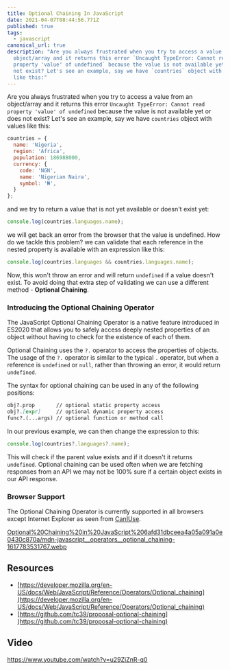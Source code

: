 ```yaml
---
title: Optional Chaining In JavaScript
date: 2021-04-07T08:44:56.771Z
published: true
tags:
  - javascript
canonical_url: true
description: "Are you always frustrated when you try to access a value from an
  object/array and it returns this error `Uncaught TypeError: Cannot read
  property 'value' of undefined` because the value is not available yet or does
  not exist? Let's see an example, say we have `countries` object with values
  like this:"
---
```

Are you always frustrated when you try to access a value from an object/array and it returns this error `Uncaught TypeError: Cannot read property 'value' of undefined` because the value is not available yet or does not exist? Let's see an example, say we have `countries` object with values like this:

```js
countries = {
  name: 'Nigeria',
  region: 'Africa',
  population: 186988000,
  currency: {
    code: 'NGN',
    name: 'Nigerian Naira',
    symbol: '₦',
  }
};
```

and we try to return a value that is not yet available or doesn't exist yet:

```js
console.log(countries.languages.name);
```

we will get back an error from the browser that the value is undefined. How do we tackle this problem? we can validate that each reference in the nested property is available with an expression like this:

```js
console.log(countries.languages && countries.languages.name);
```

Now, this won't throw an error and will return `undefined` if a value doesn't exist. To avoid doing that extra step of validating we can use a different method - **Optional Chaining**.

### Introducing the Optional Chaining Operator

The JavaScript Optional Chaining Operator is a native feature introduced in ES2020 that allows you to safely access deeply nested properties of an object without having to check for the existence of each of them. 

Optional Chaining uses the `?.` operator to access the properties of objects. The usage of the `?.` operator is similar to the typical `.` operator, but when a reference is `undefined` or `null`, rather than throwing an error, it would return `undefined`. 

The syntax for optional chaining can be used in any of the following positions:

```md
obj?.prop       // optional static property access
obj?.[expr]     // optional dynamic property access
func?.(...args) // optional function or method call
```

In our previous example, we can then change the expression to this:

```js
console.log(countries?.languages?.name);
```

This will check if the parent value exists and if it doesn't it returns `undefined`. Optional chaining can be used often when we are fetching responses from an API we may not be 100% sure if a certain object exists in our API response.

### Browser Support

The Optional Chaining Operator is currently supported in all browsers except Internet Explorer as seen from [CanIUse](https://caniuse.com/?search=optional%20chaining).

[Optional%20Chaining%20in%20JavaScript%206afd31dbceea4a05a091a0e0430c870a/mdn-javascript__operators__optional_chaining-1617783531767.webp](Optional%20Chaining%20in%20JavaScript%206afd31dbceea4a05a091a0e0430c870a/mdn-javascript__operators__optional_chaining-1617783531767.webp)

## Resources

- [https://developer.mozilla.org/en-US/docs/Web/JavaScript/Reference/Operators/Optional_chaining](https://developer.mozilla.org/en-US/docs/Web/JavaScript/Reference/Operators/Optional_chaining)
- [https://github.com/tc39/proposal-optional-chaining](https://github.com/tc39/proposal-optional-chaining)

## Video
https://www.youtube.com/watch?v=u29ZiZnR-q0